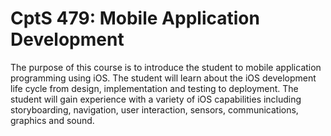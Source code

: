 # CptS 479: Mobile Application Development
The purpose of this course is to introduce the student to mobile application programming using iOS. The student will learn about the iOS development life cycle from design, implementation and testing to deployment. The student will gain experience with a variety of iOS capabilities including storyboarding, navigation, user interaction, sensors, communications, graphics and sound.
